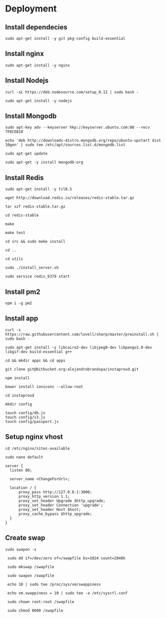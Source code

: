 # Deployment

## Install dependecies

    sudo apt-get install -y git pkg-config build-essential

## Install nginx

    sudo apt-get install -y nginx

## Install Nodejs

    curl -sL https://deb.nodesource.com/setup_0.12 | sudo bash -

    sudo apt-get install -y nodejs

## Install Mongodb

    sudo apt-key adv --keyserver hkp://keyserver.ubuntu.com:80 --recv 7F0CEB10

    echo 'deb http://downloads-distro.mongodb.org/repo/ubuntu-upstart dist 10gen' | sudo tee /etc/apt/sources.list.d/mongodb.list

    sudo apt-get update

    sudo apt-get -y install mongodb-org

## Install Redis

    sudo apt-get install -y tcl8.5

    wget http://download.redis.io/releases/redis-stable.tar.gz

    tar xzf redis-stable.tar.gz

    cd redis-stable

    make

    make test

    cd src && sudo make install

    cd ..

    cd utils

    sudo ./install_server.sh

    sudo service redis_6379 start

## Install pm2

    npm i -g pm2

## Install app

    curl -s https://raw.githubusercontent.com/lovell/sharp/master/preinstall.sh | sudo bash -

    sudo apt-get install -y libcairo2-dev libjpeg8-dev libpango1.0-dev libgif-dev build-essential g++

    cd && mkdir apps && cd apps

    git clone git@bitbucket.org:alejandrobrandspa/instaproud.git

    npm install

    bower install ionicons --allow-root

    cd instaproud

    mkdir config

    touch config/db.js
    touch config/s3.js
    touch config/passport.js

## Setup nginx vhost
    cd /etc/nginx/sites-available

    sudo nano default

    server {
      listen 80;

      server_name <ChangeForUrl>;

      location / {
          proxy_pass http://127.0.0.1:3000;
          proxy_http_version 1.1;
          proxy_set_header Upgrade $http_upgrade;
          proxy_set_header Connection 'upgrade';
          proxy_set_header Host $host;
          proxy_cache_bypass $http_upgrade;
      }
    }

## Create swap

    sudo swapon -s

     sudo dd if=/dev/zero of=/swapfile bs=1024 count=2048k

     sudo mkswap /swapfile

     sudo swapon /swapfile

     echo 10 | sudo tee /proc/sys/vm/swappiness

     echo vm.swappiness = 10 | sudo tee -a /etc/sysctl.conf

     sudo chown root:root /swapfile

     sudo chmod 0600 /swapfile